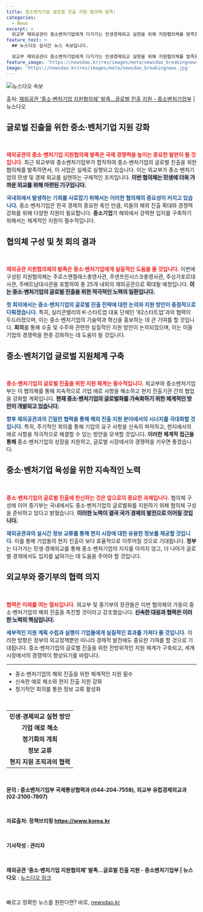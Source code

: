 ```yaml
---
title: 중소벤처기업 글로벌 진출 지원 협의체 발족!
categories:
  - News
excerpt: >
  외교부 재외공관이 중소벤처기업에게 다가가는 민생경제외교 실현을 위해 지원협의체를 발족했다. 외교부중소벤처기업…
feature_text: >
  ## 뉴스다오 실시간 뉴스 속보입니다.

  외교부 재외공관이 중소벤처기업에게 다가가는 민생경제외교 실현을 위해 지원협의체를 발족했다. 외교부중소벤처기업…
feature_image: 'https://newsdao.kr/res/images/meta/newsdao_breakingnews.jpg'
image: 'https://newsdao.kr/res/images/meta/newsdao_breakingnews.jpg'
---
```


![뉴스다오 속보](https://newsdao.kr/res/images/meta/newsdao_breakingnews.jpg)

<p>출처: <a href="https://newsdao.kr/3626" rel="dofollow">재외공관 ‘중소·벤처기업 지원협의체’ 발족…글로벌 진출 지원 - 중소벤처기업부</a> | 뉴스다오</p>

<h2 data-ke-size="size26">글로벌 진출을 위한 중소·벤처기업 지원 강화</h2>

<p data-ke-size="size16">&nbsp;</p>

<b><span style="color: #ee2323;">재외공관의 중소·벤처기업 지원협의체 발족은 국제 경쟁력을 높이는 중요한 발판이 될 것입니다.</span></b> 최근 외교부와 중소벤처기업부가 합작하여 중소·벤처기업의 글로벌 진출을 위한 협의체를 발족하면서, 이 사업은 실제로 실행되고 있습니다. 이는 외교부가 중소·벤처기업의 민생 및 경제 외교를 실현하는 구체적인 조치입니다. <b><span style="background-color: #21538527;">이번 협의체는 민생에 더욱 가까운 외교를 위해 마련된 기구입니다.</span></b> 

<b><span style="color: #1a5490;">국내외에서 발생하는 기회를 사로잡기 위해서는 이러한 협의체의 중요성이 커지고 있습니다.</span></b> 중소·벤처기업은 한국 경제의 중요한 축인 만큼, 이들의 해외 진출 확대와 경쟁력 강화를 위해 다양한 지원이 필요합니다. <b>중소기업</b>가 해외에서 강력한 입지를 구축하기 위해서는 체계적인 지원이 필수적입니다.



<h2 data-ke-size="size26">협의체 구성 및 첫 회의 결과</h2>

<p data-ke-size="size16">&nbsp;</p>

<b><span style="color: #ee2323;">재외공관 지원협의체의 발족은 중소·벤처기업에게 실질적인 도움을 줄 것입니다.</span></b> 이번에 구성된 지원협의체는 주로스앤젤레스총영사관, 주샌프란시스코총영사관, 주싱가포르대사관, 주베트남대사관을 포함하여 총 25개 내외의 재외공관으로 확대될 예정입니다. <b><span style="background-color: #21538527;">이는 중소·벤처기업의 글로벌 진출을 위한 적극적인 노력의 일환입니다.</span></b> 

<b><span style="color: #1a5490;">첫 회의에서는 중소·벤처기업의 글로벌 진출 전략에 대한 논의와 지원 방안이 중점적으로 다뤄졌습니다.</span></b> 특히, 실리콘밸리의 K-스타트업 대표 단체인 '82스타트업'과의 협력이 두드러졌으며, 이는 중소·벤처기업의 기술력과 혁신을 홍보하는 데 큰 기여를 할 것입니다. <b>회의</b>를 통해 수출 및 수주와 관련한 실질적인 지원 방안이 논의되었으며, 이는 이들 기업의 경쟁력을 한층 강화하는 데 도움이 될 것입니다.



<h2 data-ke-size="size26">중소·벤처기업 글로벌 지원체계 구축</h2>

<p data-ke-size="size16">&nbsp;</p>

<b><span style="color: #ee2323;">중소·벤처기업의 글로벌 진출을 위한  지원 체계는 필수적입니다.</span></b> 외교부와 중소벤처기업부는 이 협의체를 통해 지속적으로 기업 애로 사항을 해소하고 현지 진출기관 간의 협업을 강화할 계획입니다. <b><span style="background-color: #21538527;">현재 중소·벤처기업의 글로벌화를 가속화하기 위한 체계적인 방안이 개발되고 있습니다.</span></b> 

<b><span style="color: #1a5490;">향후 재외공관과의 긴밀한 협력을 통해 해외 진출 지원 분야에서의 시너지를 극대화할 것입니다.</span></b> 특히, 주기적인 회의를 통해 기업의 요구 사항을 신속히 파악하고, 현지에서의 애로 사항을 적극적으로 해결할 수 있는 방안을 모색할 것입니다. <b>이러한 체계적 접근을 통해</b> 중소·벤처기업의 성장을 지원하고, 글로벌 시장에서의 경쟁력을 키우면 좋겠습니다.



<h2 data-ke-size="size26">중소·벤처기업 육성을 위한 지속적인 노력</h2>

<p data-ke-size="size16">&nbsp;</p>

<b><span style="color: #ee2323;">중소·벤처기업의 글로벌 진출에 헌신하는 것은 앞으로의 중요한 과제입니다.</span></b> 협의체 구성에 이어 중기부는 국내에서도 중소·벤처기업의 글로벌화를 지원하기 위해 협의체 구성을 준비하고 있다고 밝혔습니다. <b><span style="background-color: #21538527;">이러한 노력이 결국 국가 경제의 발전으로 이어질 것입니다.</span></b> 

<b><span style="color: #1a5490;">재외공관과의 실시간 정보 교류를 통해 현지 시장에 대한 유용한 정보를 제공할 것입니다.</span></b> 이를 통해 기업들의 현지 진출이 보다 효율적으로 이루어질 것으로 기대됩니다. <b>정부</b>는 다가가는 민생·경제외교를 통해 중소·벤처기업의 지지를 아끼지 않고, 더 나아가 글로벌 경제에서도 입지를 넓혀가는 데 도움을 주어야 할 것입니다.



<h2 data-ke-size="size26">외교부와 중기부의 협력 의지</h2>

<p data-ke-size="size16">&nbsp;</p>

<b><span style="color: #ee2323;">협력은 미래를 여는 열쇠입니다.</span></b> 외교부 및 중기부의 장관들은 이번 협의체의 가동이 중소·벤처기업의 해외 진출을 촉진할 것이라고 강조했습니다. <b><span style="background-color: #21538527;">신속한 대응과 협력은 이러한 노력의 핵심입니다.</span></b> 

<b><span style="color: #1a5490;">세부적인 지원 계획 수립과 실행이 기업들에게 실질적인 효과를 가져다 줄 것입니다.</span></b> 이러한 방향은 정부의 외교정책뿐만 아니라 경제적 발전에도 중요한 기여를 할 것으로 기대됩니다. 중소·벤처기업의 글로벌 진출을 위한 전방위적인 지원 체계가 구축되고, 세계 시장에서의 경쟁력이 향상되기를 바랍니다. 

<hr />

<ul>
    <li>중소·벤처기업의 해외 진출을 위한 체계적인 지원 필수</li>
    <li>신속한 애로 해소와 현지 진출 지원 강화</li>
    <li>정기적인 회의를 통한 정보 교류 활성화</li>
</ul>

<p data-ke-size="size16">&nbsp;</p>

<table>
    <tbody>
        <tr>
            <td style="text-align: center; height: 17px;"><b>민생·경제외교 실현 방안</b></td>
        </tr>
        <tr>
            <td style="text-align: center; height: 17px;"><b>기업 애로 해소</b></td>
        </tr>
        <tr>
            <td style="text-align: center; height: 17px;"><b>정기회의 개최</b></td>
        </tr>
        <tr>
            <td style="text-align: center; height: 17px;"><b>정보 교류</b></td>
        </tr>
        <tr>
            <td style="text-align: center; height: 17px;"><b>현지 지원 조직과의 협력</b></td>
        </tr>
    </tbody>
</table>

<p data-ke-size="size16">&nbsp;</p>

<b>문의 : 중소벤처기업부 국제통상협력과 (044-204-7558), 외교부 유럽경제외교과 (02-2100-7807)</b>

<p data-ke-size="size16">&nbsp;</p>

<b>자료출처: 정책브리핑 https://www.korea.kr</b>

<p data-ke-size="size16">&nbsp;</p>

<b>기사작성 : 관리자</b>

<p data-ke-size="size16">&nbsp;</p>

<b>재외공관 ‘중소·벤처기업 지원협의체’ 발족…글로벌 진출 지원 - 중소벤처기업부 | 뉴스다오</b> : <a href="https://newsdao.kr/3626" target="_blank">뉴스다오 링크</a> 

<p data-ke-size="size16">&nbsp;</p> 

빠르고 정확한 뉴스를 원한다면? 바로, <a href="https://newsdao.kr" rel="dofollow">newsdao.kr</a>



